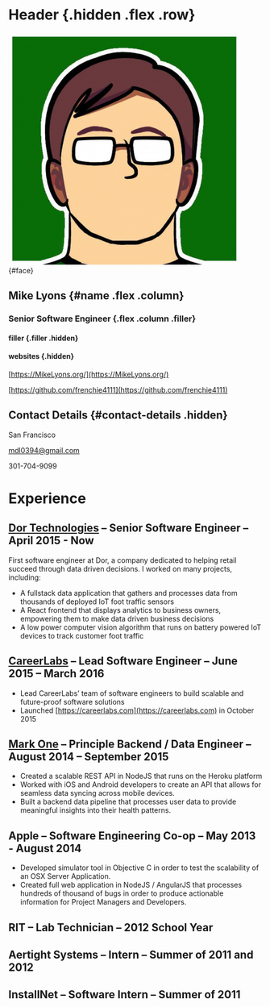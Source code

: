 # Header {.hidden .flex .row}

![Face](src/face.png){#face}

## Mike Lyons {#name .flex .column}
### Senior Software Engineer {.flex .column .filler}

#### filler {.filler .hidden}
#### websites {.hidden}

[https://MikeLyons.org/](https://MikeLyons.org/)

[https://github.com/frenchie4111](https://github.com/frenchie4111)

## Contact Details {#contact-details .hidden}

San Francisco

mdl0394@gmail.com

301-704-9099

# Experience

## [Dor Technologies](https://getdor.com/) – Senior Software Engineer – April 2015 - Now

First software engineer at Dor, a company dedicated to helping retail succeed through data driven decisions. I worked on many projects, including:

 - A fullstack data application that gathers and processes data from thousands of deployed IoT foot traffic sensors
 - A React frontend that displays analytics to business owners, empowering them to make data driven business decisions
 - A low power computer vision algorithm that runs on battery powered IoT devices to track customer foot traffic

## [CareerLabs](https://careerlabs.com) – Lead Software Engineer – June 2015 – March 2016

 - Lead CareerLabs’ team of software engineers to build scalable and future-proof software solutions
 - Launched [https://careerlabs.com](https://careerlabs.com) in October 2015

## [Mark One](https://www.crunchbase.com/organization/mark-one) – Principle Backend / Data Engineer – August 2014 – September 2015

 - Created a scalable REST API in NodeJS that runs on the Heroku platform
 - Worked with iOS and Android developers to create an API that allows for seamless data syncing across mobile devices.
 - Built a backend data pipeline that processes user data to provide meaningful insights into their health patterns.

## Apple – Software Engineering Co-op – May 2013 - August 2014

 - Developed simulator tool in Objective C in order to test the scalability of an OSX Server Application.
 - Created full web application in NodeJS / AngularJS that processes hundreds of thousand of bugs in order to produce actionable information for Project Managers and Developers.

## RIT – Lab Technician – 2012 School Year
## Aertight Systems – Intern – Summer of 2011 and 2012 
## InstallNet – Software Intern – Summer of 2011

